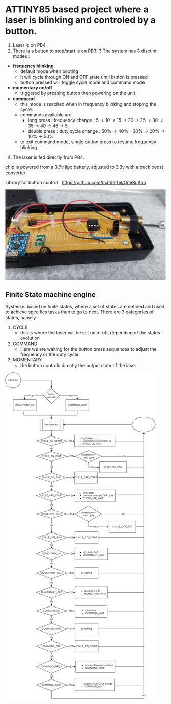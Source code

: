 # ATTINY85 based project where a laser is blinking and controled by a button.

1. Laser is on PB4.
2. There is a button to stop/start is on PB3.
3 The system has 3 disctint modes :
  - **frequency blinking**
     - default mode when booting
     - it will cycle through ON and OFF state until button is pressed
     - button pressed will toggle cycle mode and command mode
  - **momentary on/off**
     - triggered by pressing button then powering on the unit
  - **command**
     - this mode is reached when in frequency blinking and stoping the cycle.
     - commands available are 
       - long press : frequency change : 5 -> 10 -> 15 -> 20 -> 25 -> 30 -> 35 -> 40 -> 45 -> 5
       - double press : duty cycle change : 50% -> 40% - 30% -> 20% -> 10% -> 50%
     - to exit command mode, single button press to resume frequency blinking
4. The laser is fed directly from PB4.

chip is powered from a 3.7v lipo battery, adjusted to 3.3v with a buck boost converter

Library for button control : https://github.com/mathertel/OneButton

![Inner components](InnerBuild.jpg)

## Finite State machine engine
System is based on finite states, where a set of states are defined and used to achieve specifics tasks then to go to next.
There are 3 categories of states, namely
1. CYCLE
   - this is where the laser will be set on or off, depending of the states evolution 
2. COMMAND
   - Here we are waiting for the button press sequences to adjust the frequency or the duty cycle
3. MOMENTARY
   - the button controls directly the output state of the laser

![Diagram](LaserStates.png)
